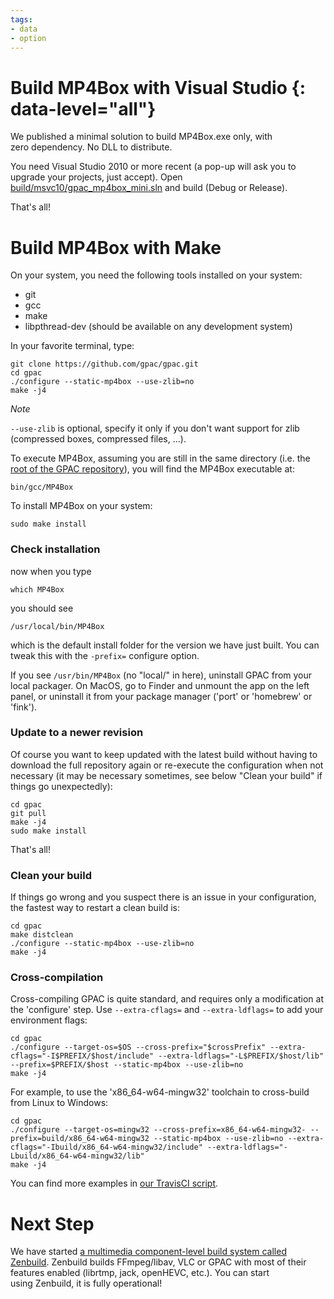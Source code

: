```yaml
---
tags:
- data
- option
---
```




# Build MP4Box with Visual Studio {: data-level="all"}

We published a minimal solution to build MP4Box.exe only, with zero dependency. No DLL to distribute.

You need Visual Studio 2010 or more recent (a pop-up will ask you to upgrade your projects, just accept). Open [build/msvc10/gpac\_mp4box\_mini.sln](https://github.com/gpac/gpac/blob/master/build/msvc10/gpac_mp4box_mini.sln) and build (Debug or Release).

That's all!

# Build MP4Box with Make

On your system, you need the following tools installed on your system:

*   git
*   gcc
*   make
*   libpthread-dev (should be available on any development system)

In your favorite terminal, type:

```
git clone https://github.com/gpac/gpac.git
cd gpac
./configure --static-mp4box --use-zlib=no
make -j4
```

_Note_

`--use-zlib` is optional, specify it only if you don't want support for zlib (compressed boxes, compressed files, ...).

To execute MP4Box, assuming you are still in the same directory (i.e. the [root of the GPAC repository](https://github.com/gpac/gpac)), you will find the MP4Box executable at:

```
bin/gcc/MP4Box
```

To install MP4Box on your system:

```
sudo make install
```

### Check installation

now when you type

```
which MP4Box
```

you should see

```
/usr/local/bin/MP4Box
```

which is the default install folder for the version we have just built. You can tweak this with the `-prefix=` configure option.

If you see `/usr/bin/MP4Box` (no "local/" in here), uninstall GPAC from your local packager. On MacOS, go to Finder and unmount the app on the left panel, or uninstall it from your package manager ('port' or 'homebrew' or 'fink').

### Update to a newer revision

Of course you want to keep updated with the latest build without having to download the full repository again or re-execute the configuration when not necessary (it may be necessary sometimes, see below "Clean your build" if things go unexpectedly):

```
cd gpac
git pull
make -j4
sudo make install
```

That's all!

### Clean your build

If things go wrong and you suspect there is an issue in your configuration, the fastest way to restart a clean build is:

```
cd gpac
make distclean
./configure --static-mp4box --use-zlib=no
make -j4
```

### Cross-compilation

Cross-compiling GPAC is quite standard, and requires only a modification at the 'configure' step. Use `--extra-cflags=` and `--extra-ldflags=` to add your environment flags:

```
cd gpac
./configure --target-os=$OS --cross-prefix="$crossPrefix" --extra-cflags="-I$PREFIX/$host/include" --extra-ldflags="-L$PREFIX/$host/lib" --prefix=$PREFIX/$host --static-mp4box --use-zlib=no
make -j4
```

For example, to use the 'x86\_64-w64-mingw32' toolchain to cross-build from Linux to Windows:

```
cd gpac
./configure --target-os=mingw32 --cross-prefix=x86_64-w64-mingw32- --prefix=build/x86_64-w64-mingw32 --static-mp4box --use-zlib=no --extra-cflags="-Ibuild/x86_64-w64-mingw32/include" --extra-ldflags="-Lbuild/x86_64-w64-mingw32/lib"
make -j4
```

You can find more examples in [our TravisCI script](https://github.com/gpac/gpac/blob/master/.travis.yml).

# Next Step

We have started [a multimedia component-level build system called Zenbuild](https://github.com/gpac/zenbuild). Zenbuild builds FFmpeg/libav, VLC or GPAC with most of their features enabled (librtmp, jack, openHEVC, etc.). You can start using Zenbuild, it is fully operational!

